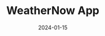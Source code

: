 ---
title: WeatherNow App
client: self
description: A weather application that provides real-time weather data, forecasts, and severe weather alerts using multiple weather APIs.
techStack:
  - React Native
  - Redux
  - Weather API
  - Node.js
links:
  github: https://github.com/yourusername/weather-now
  demo: https://weather-now-app.netlify.app
image: /images/projects/weather.jpg
featured: false
date: 2024-01-15
--- 
